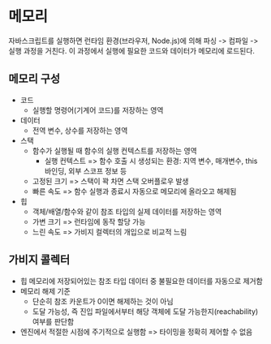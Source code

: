 # 메모리

자바스크립트를 실행하면 런타임 환경(브라우저, Node.js)에 의해 파싱 -> 컴파일 -> 실행 과정을 거친다.
이 과정에서 실행에 필요한 코드와 데이터가 메모리에 로드된다.

## 메모리 구성

- 코드
  - 실행할 명령어(기계어 코드)를 저장하는 영역
- 데이터
  - 전역 변수, 상수를 저장하는 영역
- 스택
  - 함수가 실행될 때 함수의 실행 컨텍스트를 저장하는 영역
    - 실행 컨텍스트 => 함수 호출 시 생성되는 환경: 지역 변수, 매개변수, this 바인딩, 외부 스코프 정보 등
  - 고정된 크기 => 스택이 꽉 차면 스택 오버플로우 발생
  - 빠른 속도 => 함수 실행과 종료시 자동으로 메모리에 올라오고 해제됨
- 힙
  - 객체/배열/함수와 같이 참조 타입의 실제 데이터를 저장하는 영역
  - 가변 크기 => 런타임에 동작 할당 가능
  - 느린 속도 => 가비지 컬렉터의 개입으로 비교적 느림

## 가비지 콜렉터

- 힙 메모리에 저장되어있는 참조 타입 데이터 중 불필요한 데이터를 자동으로 제거함
- 메모리 해제 기준
  - 단순히 참조 카운트가 0이면 해제하는 것이 아님
  - 도달 가능성, 즉 진입 파일에서부터 해당 객체에 도달 가능한지(reachability) 여부를 판단함
- 엔진에서 적절한 시점에 주기적으로 실행함 => 타이밍을 정확히 제어할 수 없음
